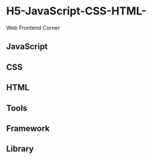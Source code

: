 # H5-JavaScript-CSS-HTML-
Web Frontend Corner

## JavaScript

## CSS

## HTML

## Tools

## Framework

## Library

